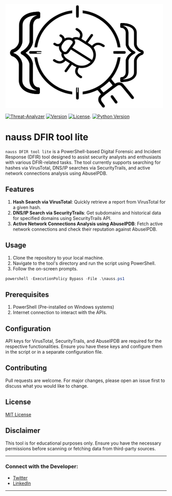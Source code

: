 
![Logo](imglogo.png)

[![Threat-Analyzer](https://img.shields.io/badge/nauss-DFIR-red)](https://github.com/Ibrahroot/naussDFIR/)
[![Version](https://img.shields.io/badge/version-1.0-blue.svg)](https://github.com/Ibrahroot/naussDFIR/)
[![License](https://img.shields.io/badge/license-GPL-blue.svg)](LICENSE).
[![Python Version](https://img.shields.io/badge/power-shell-green)](https://www.python.org)


# nauss DFIR tool lite

`nauss DFIR tool lite` is a PowerShell-based Digital Forensic and Incident Response (DFIR) tool designed to assist security analysts and enthusiasts with various DFIR-related tasks. The tool currently supports searching for hashes via VirusTotal, DNS/IP searches via SecurityTrails, and active network connections analysis using AbuseIPDB.

## Features

1. **Hash Search via VirusTotal**: Quickly retrieve a report from VirusTotal for a given hash.
2. **DNS/IP Search via SecurityTrails**: Get subdomains and historical data for specified domains using SecurityTrails API.
3. **Active Network Connections Analysis using AbuseIPDB**: Fetch active network connections and check their reputation against AbuseIPDB.

## Usage

1. Clone the repository to your local machine.
2. Navigate to the tool's directory and run the script using PowerShell.
3. Follow the on-screen prompts.

```powershell
powershell -ExecutionPolicy Bypass -File .\nauss.ps1
```

## Prerequisites

1. PowerShell (Pre-installed on Windows systems)
2. Internet connection to interact with the APIs.

## Configuration

API keys for VirusTotal, SecurityTrails, and AbuseIPDB are required for the respective functionalities. Ensure you have these keys and configure them in the script or in a separate configuration file.

## Contributing

Pull requests are welcome. For major changes, please open an issue first to discuss what you would like to change.

## License

[MIT License](LICENSE)

## Disclaimer

This tool is for educational purposes only. Ensure you have the necessary permissions before scanning or fetching data from third-party sources.

---

### Connect with the Developer:
- [Twitter](https://twitter.com/ib_root)
- [LinkedIn](https://www.linkedin.com/in/iocs)

---
